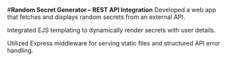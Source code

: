 #**Random Secret Generator – REST API Integration**
Developed a web app that fetches and displays random secrets from an external API.

Integrated EJS templating to dynamically render secrets with user details.

Utilized Express middleware for serving static files and structured API error handling.

